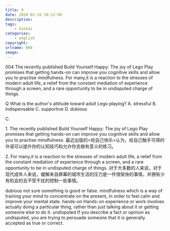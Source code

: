 ```yaml
---
title: 4
date: 2020-02-16 19:12:50
description:
tags:
	- kaikai
categories:
	- english
copyright:
urlname: 004
image:
---
```

<span id="inline-yellow">004</span>
The recently published Build Yourself Happy: The joy of Lego Play promises that getting hands-on can improve you cognitive skills and allow you to practise mindfulness. For many,it is a reaction to the stresses of modern adult life, a relief from the constant mediation of experience through a screen, and a rare opportunity to be in undisputed charge of things.

<span id="inline-yellow">Q</span>
What is the author's attitude toward adult Lego playing?
A. stressful
B. indispensable
C. supportive
D. dubious

<!--more-->
C.

<span id="inline-toc">1.</span> 
The recently published Build Yourself Happy: The joy of Lego Play promises that getting hands-on can improve you cognitive skills and allow you to practise mindfulness.
最近出版的<给自己快乐>认为，给自己触手可得的许诺可以提升你的认知技巧和允许你去做有意义的练习。


<span id="inline-toc">2.</span> 
 For many,it is a reaction to the stresses of modern adult life, a relief from the constant mediation of experience through a screen, and a rare opportunity to be in undisputed charge of things.
对于大多数的人来说，对于现代成年人来说，缓解来自屏幕的城市生活的压力是一件很愉快的事情，并拥有少有机会的去不受干扰的控制一些事情。


<span id="inline-green">dubious</span> not sure something is good or false.
<span id="inline-green">mindfulness</span> which is a way of training your mind to concentrate on the present, in order to feel calm and improve your mental state.
<span id="inline-green">hands-on</span> Hands-on experience or work involves actually doing a particular thing, rather than just talking about it or getting someone else to do it.
<span id="inline-green">undisputed</span> If you describe a fact or opinion as undisputed, you are trying to persuade someone that it is generally accepted as true or correct.
